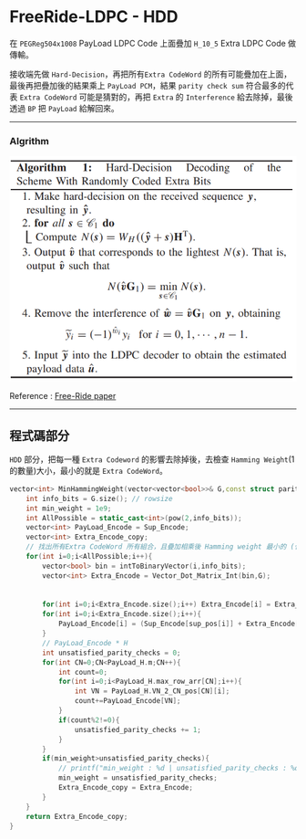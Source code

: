 # FreeRide-LDPC - HDD
在 `PEGReg504x1008` PayLoad LDPC Code 上面疊加 `H_10_5` Extra LDPC Code 做傳輸。

接收端先做 `Hard-Decision`，再把所有`Extra CodeWord` 的所有可能疊加在上面，最後再把疊加後的結果乘上 `PayLoad PCM`，結果 `parity check sum` 符合最多的代表 `Extra CodeWord` 可能是猜對的，再把 `Extra` 的 `Interference` 給去除掉，最後透過 `BP` 把 `PayLoad` 給解回來。

----
### Algrithm
![SDD Algorithm](img\HDD_Alg.png)


Reference : [Free-Ride paper](https://ieeexplore.ieee.org/document/9584875)

---

## 程式碼部分
`HDD` 部分，把每一種 `Extra Codeword` 的影響去除掉後，去檢查 `Hamming Weight`(1的數量)大小，最小的就是 `Extra CodeWord`。
``` c++ =
vector<int> MinHammingWeight(vector<vector<bool>>& G,const struct parity_check& PayLoad_H, vector<int>& Sup_Encode,vector<int>& sup_pos){
    int info_bits = G.size(); // rowsize
    int min_weight = 1e9;
    int AllPossible = static_cast<int>(pow(2,info_bits));
    vector<int> PayLoad_Encode = Sup_Encode;
    vector<int> Extra_Encode_copy;
    // 找出所有Extra CodeWord 所有組合，且疊加相乘後 Hamming weight 最小的 (代表 minimun number of unsatisfied parity checks)
    for(int i=0;i<AllPossible;i++){
        vector<bool> bin = intToBinaryVector(i,info_bits);
        vector<int> Extra_Encode = Vector_Dot_Matrix_Int(bin,G);

        
        for(int i=0;i<Extra_Encode.size();i++) Extra_Encode[i] = Extra_Encode[i]%2; 
        for(int i=0;i<Extra_Encode.size();i++){
            PayLoad_Encode[i] = (Sup_Encode[sup_pos[i]] + Extra_Encode[i])%2;
        }
        // PayLoad_Encode * H
        int unsatisfied_parity_checks = 0;
        for(int CN=0;CN<PayLoad_H.m;CN++){
            int count=0;
            for(int i=0;i<PayLoad_H.max_row_arr[CN];i++){
                int VN = PayLoad_H.VN_2_CN_pos[CN][i];
                count+=PayLoad_Encode[VN];
            }
            if(count%2!=0){
                unsatisfied_parity_checks += 1;
            }
        }
        if(min_weight>unsatisfied_parity_checks){
            // printf("min_weight : %d | unsatisfied_parity_checks : %d | i : %d\n",min_weight,unsatisfied_parity_checks,i);
            min_weight = unsatisfied_parity_checks;
            Extra_Encode_copy = Extra_Encode;
        }
    }
    return Extra_Encode_copy;
}
```